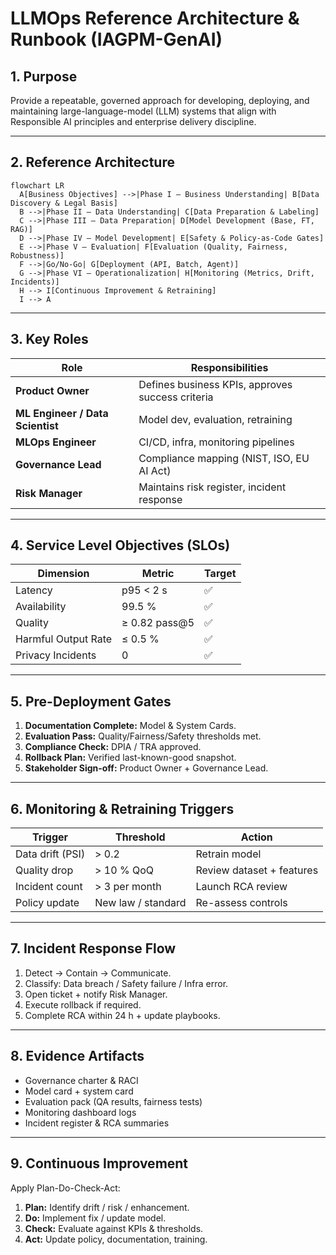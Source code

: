 # LLMOps Reference Architecture & Runbook (IAGPM-GenAI)

## 1. Purpose
Provide a repeatable, governed approach for developing, deploying, and maintaining large-language-model (LLM) systems that align with Responsible AI principles and enterprise delivery discipline.

---

## 2. Reference Architecture
```mermaid
flowchart LR
  A[Business Objectives] -->|Phase I – Business Understanding| B[Data Discovery & Legal Basis]
  B -->|Phase II – Data Understanding| C[Data Preparation & Labeling]
  C -->|Phase III – Data Preparation| D[Model Development (Base, FT, RAG)]
  D -->|Phase IV – Model Development| E[Safety & Policy-as-Code Gates]
  E -->|Phase V – Evaluation| F[Evaluation (Quality, Fairness, Robustness)]
  F -->|Go/No-Go| G[Deployment (API, Batch, Agent)]
  G -->|Phase VI – Operationalization| H[Monitoring (Metrics, Drift, Incidents)]
  H --> I[Continuous Improvement & Retraining]
  I --> A
```

---

## 3. Key Roles
| Role | Responsibilities |
|-------|------------------|
| **Product Owner** | Defines business KPIs, approves success criteria |
| **ML Engineer / Data Scientist** | Model dev, evaluation, retraining |
| **MLOps Engineer** | CI/CD, infra, monitoring pipelines |
| **Governance Lead** | Compliance mapping (NIST, ISO, EU AI Act) |
| **Risk Manager** | Maintains risk register, incident response |

---

## 4. Service Level Objectives (SLOs)
| Dimension | Metric | Target |
|------------|---------|---------|
| Latency | p95 < 2 s | ✅ |
| Availability | 99.5 % | ✅ |
| Quality | ≥ 0.82 pass@5 | ✅ |
| Harmful Output Rate | ≤ 0.5 % | ✅ |
| Privacy Incidents | 0 | ✅ |

---

## 5. Pre-Deployment Gates
1. **Documentation Complete:** Model & System Cards.
2. **Evaluation Pass:** Quality/Fairness/Safety thresholds met.
3. **Compliance Check:** DPIA / TRA approved.
4. **Rollback Plan:** Verified last-known-good snapshot.
5. **Stakeholder Sign-off:** Product Owner + Governance Lead.

---

## 6. Monitoring & Retraining Triggers
| Trigger | Threshold | Action |
|----------|------------|---------|
| Data drift (PSI) | > 0.2 | Retrain model |
| Quality drop | > 10 % QoQ | Review dataset + features |
| Incident count | > 3 per month | Launch RCA review |
| Policy update | New law / standard | Re-assess controls |

---

## 7. Incident Response Flow
1. Detect → Contain → Communicate.  
2. Classify: Data breach / Safety failure / Infra error.  
3. Open ticket + notify Risk Manager.  
4. Execute rollback if required.  
5. Complete RCA within 24 h + update playbooks.

---

## 8. Evidence Artifacts
- Governance charter & RACI
- Model card + system card
- Evaluation pack (QA results, fairness tests)
- Monitoring dashboard logs
- Incident register & RCA summaries

---

## 9. Continuous Improvement
Apply Plan-Do-Check-Act:
1. **Plan:** Identify drift / risk / enhancement.
2. **Do:** Implement fix / update model.
3. **Check:** Evaluate against KPIs & thresholds.
4. **Act:** Update policy, documentation, training.